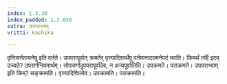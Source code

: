 ```yaml
---
index: 1.3.39
index_padded: 1.3.039
sutra: उपपराभ्याम्
vritti: kashika

---
```

वृत्तिसर्गतायनेषु इति वर्तते। उपपरापूर्वात् क्रमतेर् वृत्त्यादिश्वर्थेषु वर्तमानादात्मनेपदं भवति। किमर्थं तर्हि इदम् उच्यते? उपसर्गनियमार्थम्। सोपसर्गादुपपरापूर्वादेव, न अन्यपूर्वातिति। उपक्रमते। पराक्रमते। उपपराभ्याम् इति किम्? सङ्क्रामति। वृत्त्यादिष्वित्येव। उपक्रामति। पराक्रामति।